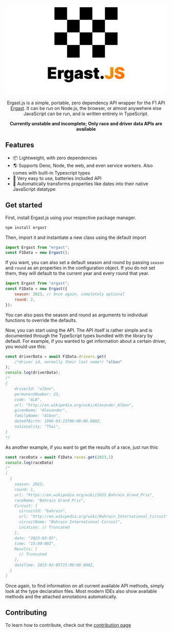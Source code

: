 <div align="center">

![Ergast.js logo](Ergast.js.svg)

Ergast.js is a simple, portable, zero dependency API wrapper for the F1 API [Ergast](http://ergast.com/mrd/). It can be run on Node.js, the browser, or almost anywehere else JavaScript can be run, and is written entirely in TypeScript.

**Currently unstable and incomplete; Only race and driver data APIs are available**

</div>

## Features

-   📦 Lightweight, with zero dependencies
-   🌎 Supports Deno, Node, the web, and even service workers. Also comes with built-in Typescript types
-   🔰 Very easy to use, batteries included API
-   📅 Automatically transforms properties like dates into their native JavaScript datatype

## Get started

First, install Ergast.js using your respective package manager.

```sh
npm install ergast
```

Then, import it and instantiate a new class using the default import

```js
import Ergast from "ergast";
const F1Data = new Ergast();
```

If you want, you can also set a default season and round by passing `season` and `round` as an properties in the configuration object. If you do not set them, they will default to the current year and every round that year.

```js
import Ergast from "ergast";
const F1Data = new Ergast({
	season: 2023, // Once again, completely optional
	round: 2,
});
```

You can also pass the season and round as arguments to individual functions to override the defaults.

Now, you can start using the API. The API itself is rather simple and is documented through the TypeScript types bundled with the library by default. For example, if you wanted to get information about a certain driver, you would use this:

```js
const driverData = await F1Data.drivers.get(
	/*driver id, normally their last name*/ "albon"
);
console.log(driverData);
/*
{
	driverId: "albon",
	permanentNumber: 23,
	code: "ALB",
	url: "http://en.wikipedia.org/wiki/Alexander_Albon",
	givenName: "Alexander",
	familyName: "Albon",
	dateOfBirth: 1996-03-23T00:00:00.000Z,
	nationality: "Thai",
}
*/
```

As another example, if you want to get the results of a race, just run this:

```js
const raceData = await F1Data.races.get(2023,1)
console.log(raceData)
/*
[
  {
    season: 2023,
    round: 1,
    url: "https://en.wikipedia.org/wiki/2023_Bahrain_Grand_Prix",
    raceName: "Bahrain Grand Prix",
    Circuit: {
      circuitId: "bahrain",
      url: "http://en.wikipedia.org/wiki/Bahrain_International_Circuit",
      circuitName: "Bahrain International Circuit",
      Location: // Truncated
    },
    date: "2023-03-05",
    time: "15:00:00Z",
    Results: [
      // Truncated
    ],
    dateTime: 2023-03-05T15:00:00.000Z,
  }
]
```

Once again, to find information on all current available API methods, simply look at the type declaration files. Most modern IDEs also show available methods and the attached annotations automatically.

## Contributing

To learn how to contribute, check out the [contribution page](https://github.com/AsyncBanana/Ergast.js/CONTRIBUTING.md)
